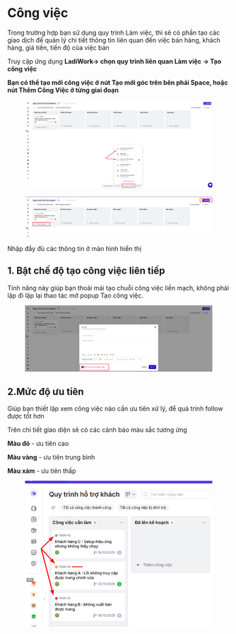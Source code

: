 # Công việc

Trong trường hợp bạn sử dụng quy trình Làm việc, thì sẽ có phần tạo các giao dịch để quản lý chi tiết thông tin  liên quan đến việc bán hàng, khách hàng, giá tiền, tiến độ của việc bán&#x20;

Truy cập ứng dụng **LadiWork-> chọn quy trình liên quan Làm việc  -> Tạo công việc**&#x20;

**Bạn có thể tạo mới công việc ở nút Tạo mới góc trên bên phải Space, hoặc nút Thêm Công Việc ở từng giai đoạn**&#x20;

<figure><img src="../../../.gitbook/assets/image (1536).png" alt=""><figcaption></figcaption></figure>

<figure><img src="../../../.gitbook/assets/image (1537).png" alt=""><figcaption></figcaption></figure>

Nhập đầy đủ các thông tin ở màn hình hiển thị&#x20;

## 1. Bật chế độ tạo công việc liên tiếp

Tính năng này giúp bạn thoải mái tạo chuỗi công việc liền mạch, không phải lặp đi lặp lại thao tác mở popup Tạo công việc.

<figure><img src="../../../.gitbook/assets/image (1539).png" alt=""><figcaption></figcaption></figure>

## 2.Mức độ ưu tiên&#x20;

Giúp bạn thiết lập xem công việc nào cần ưu tiên xử lý, để quá trình follow được tốt hơn

Trên chi tiết giao diện sẽ có các cảnh báo màu sắc tương ứng&#x20;

**Màu đỏ** - ưu tiên cao&#x20;

**Màu vàng** - ưu tiên trung bình

**Màu xám** - ưu tiên thấp&#x20;

<figure><img src="../../../.gitbook/assets/image (1540).png" alt=""><figcaption></figcaption></figure>
